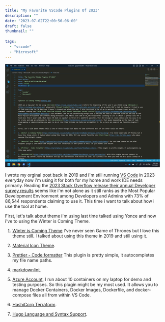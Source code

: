 ```yaml
---
title: "My Favorite VSCode Plugins Of 2023"
description: ""
date: "2023-07-02T22:00:56-06:00"
draft: false
thumbnail: ""

tags:
  - "vscode"
  - "Microsoft"
---
```


![Winter is Coming Theme](summary.jpg)

I wrote my orginal post back in 2019 and i'm still running [VS Code](https://code.visualstudio.com/) in 2023 everyday now i'm using it for both for my home and work IDE needs primarly. Reading the [2023 Stack Overflow release their annual Developer survey results](https://survey.stackoverflow.co/2023/#most-popular-technologies-language-learn) seems like i'm not alone as it still ranks as the Most Popular Development Environment among Developers and Admins with 73% of 86,544 respondents claiming to use it. This time i want to talk about how i use the tool at home.

First, let's talk about theme i'm using last time talked using Yonce and now i've to using the Winter is Coming Theme.

1. [Winter is Coming Theme](https://marketplace.visualstudio.com/items?itemName=johnpapa.winteriscoming) I've never seen Game of Thrones but I love this theme still. I talked about using this theme in 2019 and still using it.

1. [Material Icon Theme](https://marketplace.visualstudio.com/items?itemName=xabikos.JavaScriptSnippets).

1. [Prettier - Code formatter](https://marketplace.visualstudio.com/items?itemName=esbenp.) This plugin is pretty simple, it autocompletes my file name paths.

1. [markdownlint](https://marketplace.visualstudio.com/items?itemName=DavidAnson.vscode-markdownlint).

1. [Azure Account](https://marketplace.visualstudio.com/items?itemName=ms-azuretools.vscode-docker), I run about 10 containers on my laptop for demo and testing purposes. So this plugin might be my most used. It allows you to manage Docker Containers, Docker Images, Dockerfile, and docker-compose files all from within VS Code.

1. [HashiCorp Terraform](https://marketplace.visualstudio.com/items?itemName=sneezry.vscode-devto).

1. [Hugo Language and Syntax Support](https://marketplace.visualstudio.com/items?itemName=sneezry.vscode-devto).

